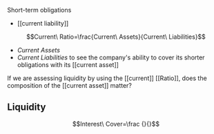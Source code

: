 Short-term obligations
- [[current liability]]

$$Current\ Ratio=\frac{Current\ Assets}{Current\ Liabilities}$$
- $Current\ Assets$
- $Current\ Liabilities$
to see the company's ability to cover its shorter obligations with its [[current asset]]

If we are assessing liquidity by using the [[current]] [[Ratio]], does the composition of the [[current asset]] matter?

## Liquidity
$$Interest\ Cover=\frac {}{}$$
